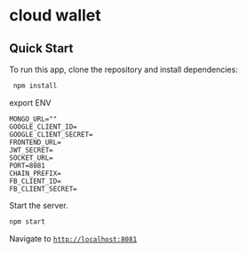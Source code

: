# cloud wallet

## Quick Start

To run this app, clone the repository and install dependencies:

```bash
 npm install
```

export ENV
```
MONGO_URL=""
GOOGLE_CLIENT_ID=
GOOGLE_CLIENT_SECRET=
FRONTEND_URL=
JWT_SECRET=
SOCKET_URL=
PORT=8081
CHAIN_PREFIX=
FB_CLIENT_ID=
FB_CLIENT_SECRET=
```

Start the server.

```bash
npm start
````

Navigate to [`http://localhost:8081`](http://localhost:8081)
